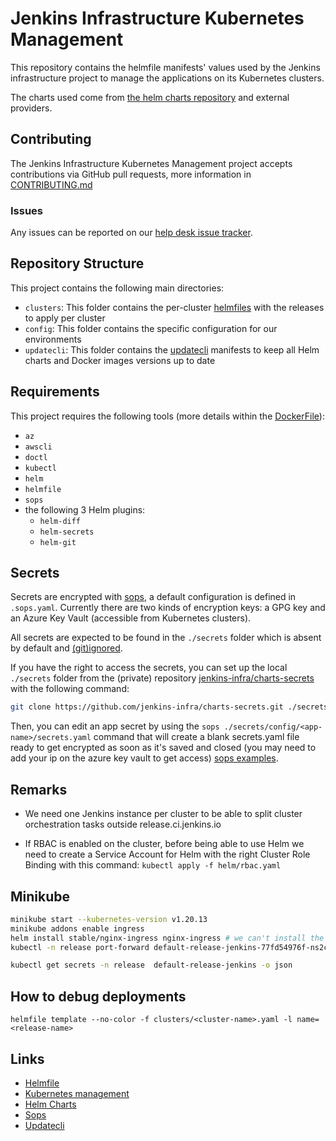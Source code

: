 # Jenkins Infrastructure Kubernetes Management

This repository contains the helmfile manifests' values used by the Jenkins infrastructure project to manage the applications on its Kubernetes clusters.

The charts used come from [the helm charts repository](https://github.com/jenkins-infra/helm-charts/) and external providers.

## Contributing

The Jenkins Infrastructure Kubernetes Management project accepts contributions via GitHub pull requests,
more information in [CONTRIBUTING.md](https://github.com/jenkins-infra/kubernetes-management/blob/main/CONTRIBUTING.md)

### Issues

Any issues can be reported on our [help desk issue tracker](https://github.com/jenkins-infra/helpdesk/).

## Repository Structure

This project contains the following main directories:

* `clusters`: This folder contains the per-cluster [helmfiles](https://github.com/helmfile/helmfile) with the releases to apply per cluster
* `config`: This folder contains the specific configuration for our environments
* `updatecli`: This folder contains the [updatecli](https://github.com/updatecli/updatecli/) manifests to keep all Helm charts and Docker images versions up to date

## Requirements

This project requires the following tools (more details within the [DockerFile](https://github.com/jenkins-infra/docker-helmfile/blob/main/Dockerfile)):

* `az`
* `awscli`
* `doctl`
* `kubectl`
* `helm`
* `helmfile`
* `sops`
* the following 3 Helm plugins:
    * `helm-diff`
    * `helm-secrets`
    * `helm-git`


## Secrets

Secrets are encrypted with [sops](https://github.com/mozilla/sops), a default configuration is defined in `.sops.yaml`.
Currently there are two kinds of encryption keys: a GPG key and an Azure Key Vault (accessible from Kubernetes clusters).

All secrets are expected to be found in the `./secrets` folder which is absent by default and [(git)ignored](https://git-scm.com/docs/gitignore).

If you have the right to access the secrets, you can set up the local `./secrets` folder from the (private) repository [jenkins-infra/charts-secrets](https://github.com/jenkins-infra/charts-secrets.git) with the following command:

```bash
git clone https://github.com/jenkins-infra/charts-secrets.git ./secrets
```

Then, you can edit an app secret by using the `sops ./secrets/config/<app-name>/secrets.yaml` command that will create a blank secrets.yaml file ready to get encrypted as soon as it's saved and closed (you may need to add your ip on the azure key vault to get access) [sops examples](https://github.com/mozilla/sops#creating-a-new-file).

## Remarks

* We need one Jenkins instance per cluster to be able to split cluster orchestration tasks outside release.ci.jenkins.io

* If RBAC is enabled on the cluster, before being able to use Helm we need to create a Service Account for Helm with the right Cluster Role Binding with this command: `kubectl apply -f helm/rbac.yaml`

## Minikube

```bash
minikube start --kubernetes-version v1.20.13
minikube addons enable ingress
helm install stable/nginx-ingress nginx-ingress # we can't install the ingress defined in this repository for local testing
kubectl -n release port-forward default-release-jenkins-77fd54976f-ns2c6 8081:8080

kubectl get secrets -n release  default-release-jenkins -o json
```

## How to debug deployments

```
helmfile template --no-color -f clusters/<cluster-name>.yaml -l name=<release-name>
```

## Links

* [Helmfile](https://github.com/helmfile/helmfile)
* [Kubernetes management](https://github.com/helm/kubernetes-management)
* [Helm Charts](https://github.com/helm/helm-charts)
* [Sops](https://github.com/mozilla/sops)
* [Updatecli](https://github.com/updatecli/updatecli)
